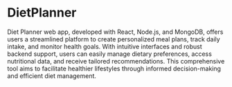 # DietPlanner

 Diet Planner web app, developed with React, Node.js, and MongoDB, offers users a streamlined platform to create personalized meal plans, track daily intake, and monitor health goals. With intuitive interfaces and robust backend support, users can easily manage dietary preferences, access nutritional data, and receive tailored recommendations. This comprehensive tool aims to facilitate healthier lifestyles through informed decision-making and efficient diet management.
